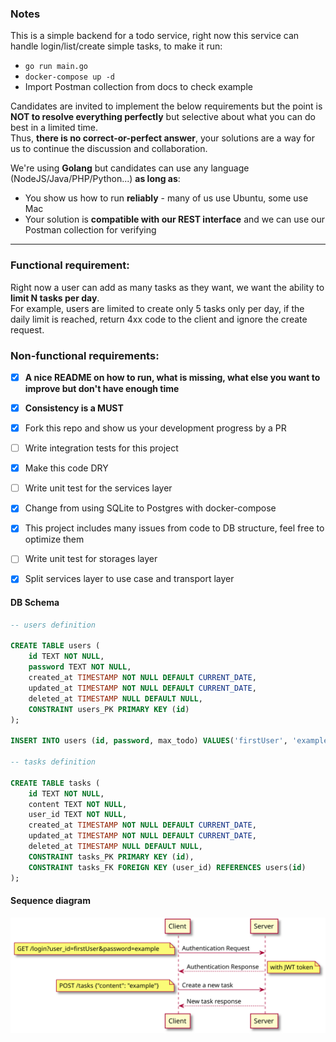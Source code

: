 ### Notes
This is a simple backend for a todo service, right now this service can handle login/list/create simple tasks, to make it run:
- `go run main.go`
- `docker-compose up -d`
- Import Postman collection from docs to check example

Candidates are invited to implement the below requirements but the point is **NOT to resolve everything perfectly** but selective about what you can do best in a limited time.  
Thus, **there is no correct-or-perfect answer**, your solutions are a way for us to continue the discussion and collaboration.  

We're using **Golang** but candidates can use any language (NodeJS/Java/PHP/Python...) **as long as**:  
- You show us how to run **reliably** - many of us use Ubuntu, some use Mac
- Your solution is **compatible with our REST interface** and we can use our Postman collection for verifying

---

### Functional requirement:
Right now a user can add as many tasks as they want, we want the ability to **limit N tasks per day**.  
For example, users are limited to create only 5 tasks only per day, if the daily limit is reached, return 4xx code to the client and ignore the create request.

### Non-functional requirements:
- [x] **A nice README on how to run, what is missing, what else you want to improve but don't have enough time**
- [x] **Consistency is a MUST**
- [x] Fork this repo and show us your development progress by a PR
- [ ] Write integration tests for this project
- [x] Make this code DRY
- [ ] Write unit test for the services layer
- [x] Change from using SQLite to Postgres with docker-compose
- [x] This project includes many issues from code to DB structure, feel free to optimize them
- [ ] Write unit test for storages layer
- [x] Split services layer to use case and transport layer


#### DB Schema
```sql
-- users definition

CREATE TABLE users (
	id TEXT NOT NULL,
	password TEXT NOT NULL,
    created_at TIMESTAMP NOT NULL DEFAULT CURRENT_DATE,
    updated_at TIMESTAMP NOT NULL DEFAULT CURRENT_DATE,
    deleted_at TIMESTAMP NULL DEFAULT NULL,
	CONSTRAINT users_PK PRIMARY KEY (id)
);

INSERT INTO users (id, password, max_todo) VALUES('firstUser', 'example', 5);

-- tasks definition

CREATE TABLE tasks (
	id TEXT NOT NULL,
	content TEXT NOT NULL,
	user_id TEXT NOT NULL,
    created_at TIMESTAMP NOT NULL DEFAULT CURRENT_DATE,
    updated_at TIMESTAMP NOT NULL DEFAULT CURRENT_DATE,
    deleted_at TIMESTAMP NULL DEFAULT NULL,
	CONSTRAINT tasks_PK PRIMARY KEY (id),
	CONSTRAINT tasks_FK FOREIGN KEY (user_id) REFERENCES users(id)
);
```

#### Sequence diagram
![auth and create tasks request](https://github.com/manabie-com/togo/blob/master/docs/sequence.svg)
